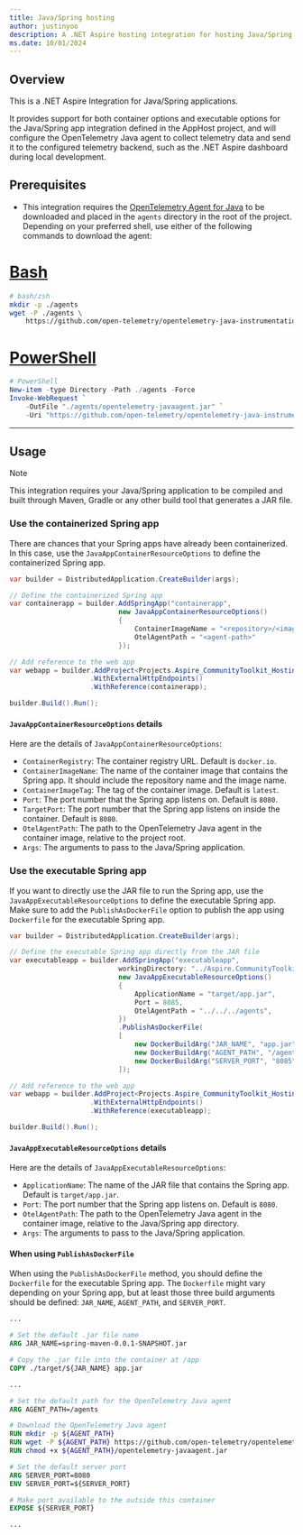 ```yaml
---
title: Java/Spring hosting
author: justinyoo
description: A .NET Aspire hosting integration for hosting Java/Spring applications using either the Java runtime or a container.
ms.date: 10/01/2024
---
```


## Overview

This is a .NET Aspire Integration for Java/Spring applications.

It provides support for both container options and executable options for the Java/Spring app integration defined in the AppHost project, and will configure the OpenTelemetry Java agent to collect telemetry data and send it to the configured telemetry backend, such as the .NET Aspire dashboard during local development.

## Prerequisites

- This integration requires the [OpenTelemetry Agent for Java](https://opentelemetry.io/docs/zero-code/java/agent/) to be downloaded and placed in the `agents` directory in the root of the project. Depending on your preferred shell, use either of the following commands to download the agent:

# [Bash](#tab/bash)

```bash
# bash/zsh
mkdir -p ./agents
wget -P ./agents \
    https://github.com/open-telemetry/opentelemetry-java-instrumentation/releases/latest/download/opentelemetry-javaagent.jar
```

# [PowerShell](#tab/powershell)

```powershell
# PowerShell
New-item -type Directory -Path ./agents -Force
Invoke-WebRequest `
    -OutFile "./agents/opentelemetry-javaagent.jar" `
    -Uri "https://github.com/open-telemetry/opentelemetry-java-instrumentation/releases/latest/download/opentelemetry-javaagent.jar"
```

---

## Usage

> [!NOTE]
> This integration requires your Java/Spring application to be compiled and built through Maven, Gradle or any other build tool that generates a JAR file.

### Use the containerized Spring app

There are chances that your Spring apps have already been containerized. In this case, use the `JavaAppContainerResourceOptions` to define the containerized Spring app.

```csharp
var builder = DistributedApplication.CreateBuilder(args);

// Define the containerized Spring app
var containerapp = builder.AddSpringApp("containerapp",
                           new JavaAppContainerResourceOptions()
                           {
                               ContainerImageName = "<repository>/<image>",
                               OtelAgentPath = "<agent-path>"
                           });

// Add reference to the web app
var webapp = builder.AddProject<Projects.Aspire_CommunityToolkit_Hosting_Java_WebApp>("webapp")
                    .WithExternalHttpEndpoints()
                    .WithReference(containerapp);

builder.Build().Run();
```

#### `JavaAppContainerResourceOptions` details

Here are the details of `JavaAppContainerResourceOptions`:

- `ContainerRegistry`: The container registry URL. Default is `docker.io`.
- `ContainerImageName`: The name of the container image that contains the Spring app. It should include the repository name and the image name.
- `ContainerImageTag`: The tag of the container image. Default is `latest`.
- `Port`: The port number that the Spring app listens on. Default is `8080`.
- `TargetPort`: The port number that the Spring app listens on inside the container. Default is `8080`.
- `OtelAgentPath`: The path to the OpenTelemetry Java agent in the container image, relative to the project root.
- `Args`: The arguments to pass to the Java/Spring application.

### Use the executable Spring app

If you want to directly use the JAR file to run the Spring app, use the `JavaAppExecutableResourceOptions` to define the executable Spring app. Make sure to add the `PublishAsDockerFile` option to publish the app using `Dockerfile` for the executable Spring app.

```csharp
var builder = DistributedApplication.CreateBuilder(args);

// Define the executable Spring app directly from the JAR file
var executableapp = builder.AddSpringApp("executableapp",
                           workingDirectory: "../Aspire.CommunityToolkit.Hosting.Java.Spring.Maven",
                           new JavaAppExecutableResourceOptions()
                           {
                               ApplicationName = "target/app.jar",
                               Port = 8085,
                               OtelAgentPath = "../../../agents",
                           })
                           .PublishAsDockerFile(
                           [
                               new DockerBuildArg("JAR_NAME", "app.jar"),
                               new DockerBuildArg("AGENT_PATH", "/agents"),
                               new DockerBuildArg("SERVER_PORT", "8085"),
                           ]);

// Add reference to the web app
var webapp = builder.AddProject<Projects.Aspire_CommunityToolkit_Hosting_Java_WebApp>("webapp")
                    .WithExternalHttpEndpoints()
                    .WithReference(executableapp);

builder.Build().Run();
```

#### `JavaAppExecutableResourceOptions` details

Here are the details of `JavaAppExecutableResourceOptions`:

- `ApplicationName`: The name of the JAR file that contains the Spring app. Default is `target/app.jar`.
- `Port`: The port number that the Spring app listens on. Default is `8080`.
- `OtelAgentPath`: The path to the OpenTelemetry Java agent in the container image, relative to the Java/Spring app directory.
- `Args`: The arguments to pass to the Java/Spring application.

#### When using `PublishAsDockerFile`

When using the `PublishAsDockerFile` method, you should define the `Dockerfile` for the executable Spring app. The `Dockerfile` might vary depending on your Spring app, but at least those three build arguments should be defined: `JAR_NAME`, `AGENT_PATH`, and `SERVER_PORT`.

```dockerfile
...

# Set the default .jar file name
ARG JAR_NAME=spring-maven-0.0.1-SNAPSHOT.jar

# Copy the .jar file into the container at /app
COPY ./target/${JAR_NAME} app.jar

...

# Set the default path for the OpenTelemetry Java agent
ARG AGENT_PATH=/agents

# Download the OpenTelemetry Java agent
RUN mkdir -p ${AGENT_PATH}
RUN wget -P ${AGENT_PATH} https://github.com/open-telemetry/opentelemetry-java-instrumentation/releases/latest/download/opentelemetry-javaagent.jar
RUN chmod +x ${AGENT_PATH}/opentelemetry-javaagent.jar

# Set the default server port
ARG SERVER_PORT=8080
ENV SERVER_PORT=${SERVER_PORT}

# Make port available to the outside this container
EXPOSE ${SERVER_PORT}

...
```
